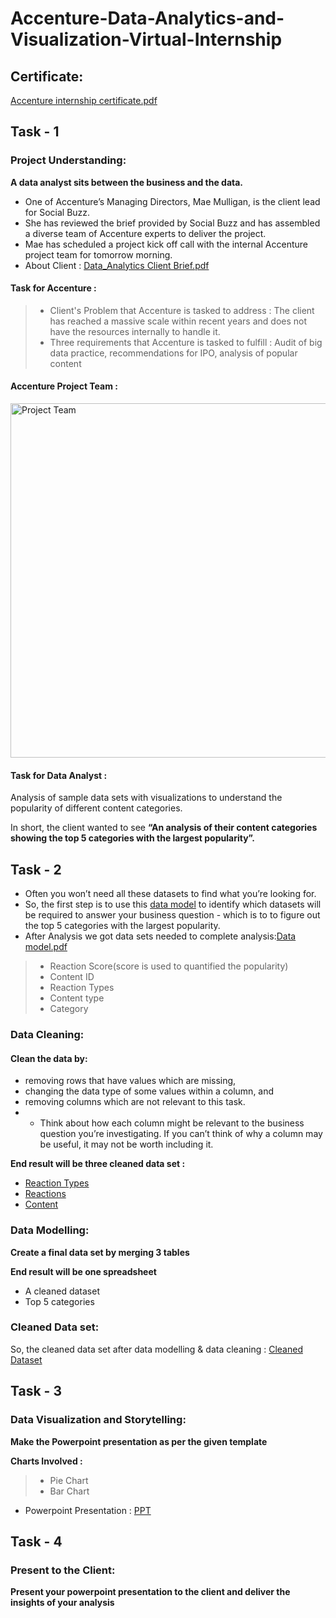 # Accenture-Data-Analytics-and-Visualization-Virtual-Internship
## Certificate:
[Accenture internship certificate.pdf](https://github.com/fazilahd/Accenture-project/blob/main/Accenture%20internship%20certificate.pdf)

## Task - 1
### Project Understanding:
**A data analyst sits between the business and the data.**

 - One of Accenture’s Managing Directors, Mae Mulligan, is the client lead for Social Buzz.
 - She has reviewed the brief provided by Social Buzz and has assembled a diverse team of Accenture experts to deliver the project.
 - Mae has scheduled a project kick off call with the internal Accenture project team for tomorrow morning.
 - About Client : 
[Data_Analytics Client Brief.pdf](https://github.com/fazilahd/Accenture-project/blob/main/Data_Analytics%20Client%20Brief.pdf)


#### Task for Accenture : 

 >- Client's Problem that Accenture is tasked to address : The client has reached a massive scale within recent years and does not have the resources internally to handle it.
 >- Three requirements that Accenture is tasked to fulfill : Audit of big data practice, recommendations for IPO, analysis of popular content
 
 #### Accenture Project Team :
 <img width="567" alt="Project Team" src="https://github.com/fazilahd/Accenture-project/assets/170703862/38578f51-6985-4bea-a293-b81ca2a38914">

 
 #### Task for Data Analyst :
Analysis of sample data sets with visualizations to understand the popularity of different content categories.

In short, the client wanted to see **“An analysis of their content categories showing the top 5 categories with the largest popularity”.** 

## Task - 2
 - Often you won’t need all these datasets to find what you’re looking for.
 - So, the first step is to use this [data model]() to identify which datasets will be required to answer your business question - which is to to figure out the top 5 categories with the largest popularity.
 - After Analysis we got data sets needed to complete analysis:[Data model.pdf](https://github.com/fazilahd/Accenture-project/blob/main/Data%20model.pdf)

 >- Reaction Score(score is used to quantified the popularity)
 >- Content ID
 >- Reaction Types
 >- Content type
 >- Category
 
### Data Cleaning:
#### Clean the data by:
 - removing rows that have values which are missing,
 - changing the data type of some values within a column, and
 - removing columns which are not relevant to this task.
 - - Think about how each column might be relevant to the business question you’re investigating. If you can’t think of why a column may be useful, it may not be worth including it.

**End result will be three cleaned data set :**
 - [Reaction Types](https://github.com/fazilahd/Accenture-project/blob/main/Reaction%20Types.csv)
 - [Reactions](https://github.com/fazilahd/Accenture-project/blob/main/Reactions.csv)
 - [Content](https://github.com/fazilahd/Accenture-project/blob/main/Content.csv)

### Data Modelling:

**Create a final data set by merging 3 tables**

**End result will be one spreadsheet**
 - A cleaned dataset
 - Top 5 categories
 
 ### Cleaned Data set:
 So, the cleaned data set after data modelling & data cleaning : [Cleaned Dataset](https://github.com/fazilahd/Accenture-project/blob/main/Cleaned%20dataset.csv)
 
 ## Task - 3
 ### Data Visualization and Storytelling:
 **Make the Powerpoint presentation as per the given template**
 
 **Charts Involved :**
  >- Pie Chart
  >- Bar Chart
  
 - Powerpoint Presentation : [PPT](https://github.com/fazilahd/Accenture-project/blob/main/Accenture%20ppt.pptx)
 
 ## Task - 4
 ### Present to the Client:
 **Present your powerpoint presentation to the client and deliver the insights of your analysis** 
 
